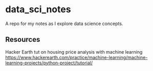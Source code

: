 # data_sci_notes
A repo for my notes as I explore data science concepts.

## Resources

Hacker Earth tut on housing price analysis with machine learning
https://www.hackerearth.com/practice/machine-learning/machine-learning-projects/python-project/tutorial/
